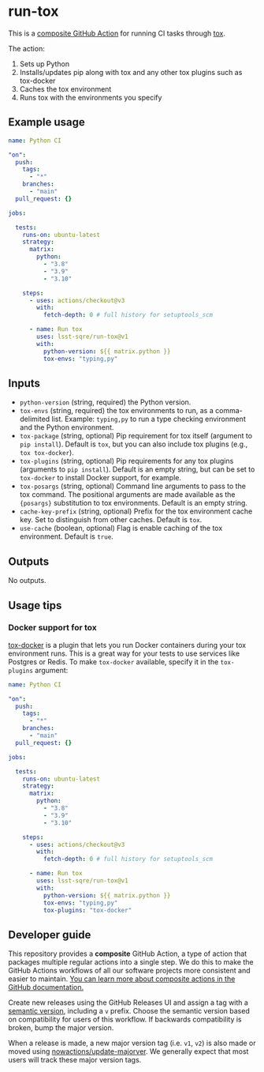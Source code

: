 # run-tox

This is a [composite GitHub Action](https://docs.github.com/en/actions/creating-actions/creating-a-composite-action) for running CI tasks through [tox](https://tox.wiki/en/latest/index.html#).

The action:

1. Sets up Python
2. Installs/updates pip along with tox and any other tox plugins such as tox-docker
3. Caches the tox environment
4. Runs tox with the environments you specify

## Example usage

```yaml
name: Python CI

"on":
  push:
    tags:
      - "*"
    branches:
      - "main"
  pull_request: {}

jobs:

  tests:
    runs-on: ubuntu-latest
    strategy:
      matrix:
        python:
          - "3.8"
          - "3.9"
          - "3.10"

    steps:
      - uses: actions/checkout@v3
        with:
          fetch-depth: 0 # full history for setuptools_scm

      - name: Run tox
        uses: lsst-sqre/run-tox@v1
        with:
          python-version: ${{ matrix.python }}
          tox-envs: "typing,py"
```

## Inputs

- `python-version` (string, required) the Python version.
- `tox-envs` (string, required) the tox environments to run, as a comma-delimited list. Example: `typing,py` to run a type checking environment and the Python environment.
- `tox-package` (string, optional) Pip requirement for tox itself (argument to `pip install`). Default is `tox`, but you can also include tox plugins (e.g., `tox tox-docker`).
- `tox-plugins` (string, optional) Pip requirements for any tox plugins (arguments to `pip install`). Default is an empty string, but can be set to `tox-docker` to install Docker support, for example.
- `tox-posargs` (string, optional) Command line arguments to pass to the tox command. The positional arguments are made available as the `{posargs}` substitution to tox environments. Default is an empty string.
- `cache-key-prefix` (string, optional) Prefix for the tox environment cache key. Set to distinguish from other caches. Default is `tox`.
- `use-cache` (boolean, optional) Flag is enable caching of the tox environment. Default is `true`.

## Outputs

No outputs.

## Usage tips

### Docker support for tox

[tox-docker](https://github.com/tox-dev/tox-docker) is a plugin that lets you run Docker containers during your tox environment runs.
This is a great way for your tests to use services like Postgres or Redis.
To make `tox-docker` available, specify it in the `tox-plugins` argument:

```yaml
name: Python CI

"on":
  push:
    tags:
      - "*"
    branches:
      - "main"
  pull_request: {}

jobs:

  tests:
    runs-on: ubuntu-latest
    strategy:
      matrix:
        python:
          - "3.8"
          - "3.9"
          - "3.10"

    steps:
      - uses: actions/checkout@v3
        with:
          fetch-depth: 0 # full history for setuptools_scm

      - name: Run tox
        uses: lsst-sqre/run-tox@v1
        with:
          python-version: ${{ matrix.python }}
          tox-envs: "typing,py"
          tox-plugins: "tox-docker"
```

## Developer guide

This repository provides a **composite** GitHub Action, a type of action that packages multiple regular actions into a single step.
We do this to make the GitHub Actions workflows of all our software projects more consistent and easier to maintain.
[You can learn more about composite actions in the GitHub documentation.](https://docs.github.com/en/actions/creating-actions/creating-a-composite-action)

Create new releases using the GitHub Releases UI and assign a tag with a [semantic version](https://semver.org), including a `v` prefix. Choose the semantic version based on compatibility for users of this workflow. If backwards compatibility is broken, bump the major version.

When a release is made, a new major version tag (i.e. `v1`, `v2`) is also made or moved using [nowactions/update-majorver](https://github.com/marketplace/actions/update-major-version).
We generally expect that most users will track these major version tags.
